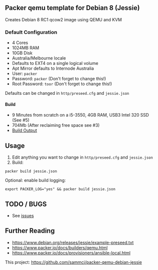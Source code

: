 ## Packer qemu template for Debian 8 (Jessie)
Creates Debian 8 RC1 qcow2 image using QEMU and KVM

### Default Configuration
* 4 Cores
* 1024MB RAM
* 10GB Disk
* Australia/Melbourne locale
* Defaults to EXT4 on a single logical volume
* Apt Mirror defaults to Internode Australia
* User: `packer`
* Password: `packer` (Don't forget to change this!)
* Root Password: `toor` (Don't forget to change this!)

Defaults can be changed in `http/preseed.cfg` and `jessie.json`

#### Build
* 9 Minutes from scratch on a i5-3550, 4GB RAM, USB3 Intel 320 SSD (See #5)
* 704Mb (After reclaiming free space see #3)
* [Build Output](build_output.log)

## Usage
1. Edit anything you want to change in `http/preseed.cfg` and `jessie.json`
2. Build:
```
packer build jessie.json
```
Optional: enable build logging:
```
export PACKER_LOG="yes" && packer build jessie.json
```

## TODO / BUGS
* See [issues](https://github.com/sammcj/packer-qemu-debian-jessie/issues)

## Further Reading

* https://www.debian.org/releases/jessie/example-preseed.txt
* https://www.packer.io/docs/builders/qemu.html
* https://www.packer.io/docs/provisioners/ansible-local.html

This project: https://github.com/sammcj/packer-qemu-debian-jessie
